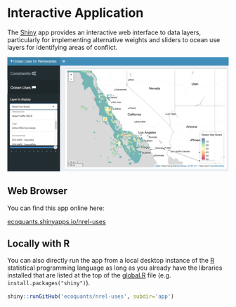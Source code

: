# Interactive Application

The [Shiny](http://shiny.rstudio.com/) app provides an interactive web interface to data layers, particularly for implementing alternative weights and sliders to ocean use layers for identifying areas of conflict.

[![](images/app_screen.png)](https://ecoquants.shinyapps.io/nrel-uses/)

## Web Browser

You can find this app online here:

[ecoquants.shinyapps.io/nrel-uses](https://ecoquants.shinyapps.io/nrel-uses/)

## Locally with R

You can also directly run the app from a local desktop instance of the [R]() statistical programming language as long as you already have the libraries installed that are listed at the top of the [global.R](https://github.com/ecoquants/nrel-uses/blob/master/app/global.R#L1-L9) file (e.g. `install.packages("shiny")`).

```r
shiny::runGitHub('ecoquants/nrel-uses', subdir='app')
```
